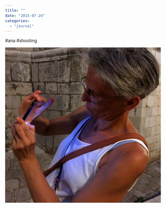 ```yaml
---
title: ""
date: "2015-07-24"
categories: 
  - "journal"
---
```


#ana #shooting

![](images/b4f8266ec6.jpg)
